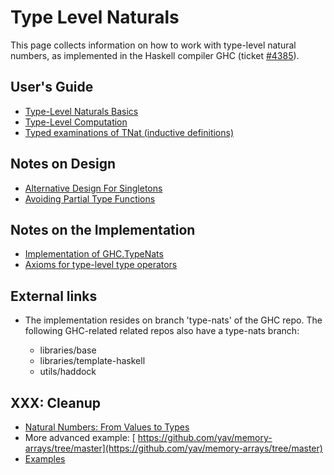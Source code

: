 # Type Level Naturals


This page collects information on how to work with type-level natural numbers, as implemented in the Haskell compiler GHC (ticket [\#4385](https://gitlab.haskell.org//ghc/ghc/issues/4385)).

## User's Guide

- [Type-Level Naturals Basics](type-nats/basics)
- [Type-Level Computation](type-nats/operations)
- [Typed examinations of TNat (inductive definitions)](type-nats/inductive-definitions)

## Notes on Design

- [Alternative Design For Singletons](type-nats/alternative-singletons)
- [Avoiding Partial Type Functions](type-nats/avoiding-partial-type-functions)

## Notes on the Implementation

- [Implementation of GHC.TypeNats](type-nats/implementation)
- [ Axioms for type-level type operators](http://github.com/yav/tc-solver/blob/master/docs/axioms.md)

## External links

- The implementation resides on branch 'type-nats' of the GHC repo.  The following GHC-related related repos also have a type-nats branch:

  - libraries/base
  - libraries/template-haskell
  - utils/haddock

## XXX: Cleanup

- [Natural Numbers: From Values to Types](type-nats/naturals)
- More advanced example: [ https://github.com/yav/memory-arrays/tree/master](https://github.com/yav/memory-arrays/tree/master)
- [Examples](type-nats/examples)